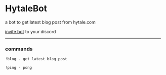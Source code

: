 # HytaleBot
a bot to get latest blog post from hytale.com 

[invite bot](https://discord.com/oauth2/authorize?client_id=627254084449206317&permissions=83968&scope=bot) to your discord
<hr>

### commands

```
!blog - get latest blog post

!ping - pong
```
